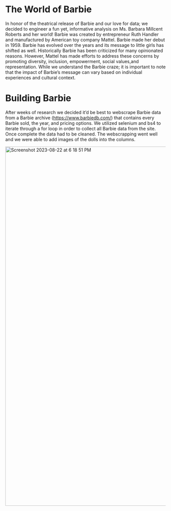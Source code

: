 # The World of Barbie
In honor of the theatrical release of Barbie and our love for data; we decided to engineer a fun yet, informative analysis on Ms. Barbara Millcent Roberts and her world! 
Barbie was created by entrepreneur Ruth Handler and manufactured by American toy company Mattel. Barbie made her debut in 1959. Barbie has evolved over the years and its message to little girls has shifted as well. Historically Barbie has been criticized for many opinionated reasons. However, Mattel has made efforts to address these concerns by promoting diversity, inclusion, empowerment, social values,and representation. 
While we understand the Barbie craze; it is important to note that the impact of Barbie’s message can vary based on individual experiences and cultural context. 


# Building Barbie 
After weeks of research we decided it’d be best to webscrape Barbie data from a Barbie archive (https://www.barbiedb.com/) that contains every Barbie sold, the year, and pricing options. We utilized selenium and bs4 to iterate through a for loop in order to collect all Barbie data from the site. Once complete  the data had to be cleaned. The  webscrapping went well and we were able to add images of the dolls into the columns.



<img width="1128" alt="Screenshot 2023-08-22 at 6 18 51 PM" src="https://github.com/arimartorano/barbiedatahouse/assets/113561746/a4808fa9-ab03-420b-b868-2309a1e35b4c">




